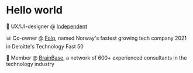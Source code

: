 # Hello world

💼 UX/UI-designer @ [Independent](https://jorgeneidem.no)

📊 Co-owner @ [Folq](https://github.com/folq), named Norway's fastest growing tech company 2021 in Deloitte's Technology Fast 50

🧠 Member @ [BrainBase](https://www.brainbase.no/), a network of 600+ experienced consultants in the technology industry
